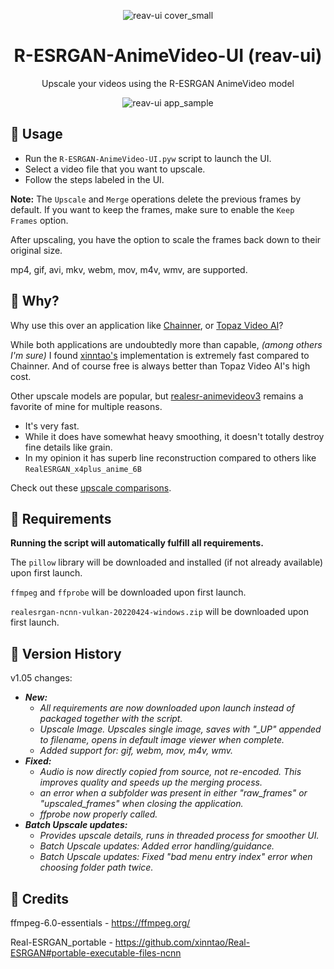 <p align="center">
  <img src="https://github.com/Nenotriple/R-ESRGAN-AnimeVideo-UI/assets/70049990/22e22572-5cb3-4bf1-a7fc-bc871b855174" alt="reav-ui cover_small">
</p>

<h1 align="center">R-ESRGAN-AnimeVideo-UI (reav-ui)</h1>
<p align="center">Upscale your videos using the R-ESRGAN AnimeVideo model</p>

<p align="center">
  <img src="https://github.com/Nenotriple/R-ESRGAN-AnimeVideo-UI/assets/70049990/79130cc1-68b9-4976-9da6-9f8795b045d5)" alt="reav-ui app_sample">
</p>

## 📝 Usage

- Run the `R-ESRGAN-AnimeVideo-UI.pyw` script to launch the UI.
-  Select a video file that you want to upscale.
-  Follow the steps labeled in the UI.

**Note:** The `Upscale` and `Merge` operations delete the previous frames by default. If you want to keep the frames, make sure to enable the `Keep Frames` option.

After upscaling, you have the option to scale the frames back down to their original size.

mp4, gif, avi, mkv, webm, mov, m4v, wmv, are supported.

## 🤷 Why?

Why use this over an application like [Chainner](https://github.com/chaiNNer-org/chaiNNer), or [Topaz Video AI](https://www.topazlabs.com/)?

While both applications are undoubtedly more than capable, *(among others I'm sure)* I found [xinntao's](https://github.com/xinntao) implementation is extremely fast compared to Chainner. And of course free is always better than Topaz Video AI's high cost.

Other upscale models are popular, but [realesr-animevideov3](https://github.com/xinntao/Real-ESRGAN/blob/master/docs/anime_video_model.md) remains a favorite of mine for multiple reasons.
- It's very fast.
- While it does have somewhat heavy smoothing, it doesn't totally destroy fine details like grain.
- In my opinion it has superb line reconstruction compared to others like `RealESRGAN_x4plus_anime_6B`

Check out these [upscale comparisons](https://github.com/xinntao/Real-ESRGAN/blob/master/docs/anime_video_model.md).

## 🚩 Requirements

**Running the script will automatically fulfill all requirements.**

The `pillow` library will be downloaded and installed (if not already available) upon first launch.

`ffmpeg` and `ffprobe` will be downloaded upon first launch.

`realesrgan-ncnn-vulkan-20220424-windows.zip` will be downloaded upon first launch.


## 📜 Version History

v1.05 changes:

- _**New:**_
    - *All requirements are now downloaded upon launch instead of packaged together with the script.*
    - *Upscale Image. Upscales single image, saves with "_UP" appended to filename, opens in default image viewer when complete.*
    - *Added support for: gif, webm, mov, m4v, wmv.*
- _**Fixed:**_
    - *Audio is now directly copied from source, not re-encoded. This improves quality and speeds up the merging process.*
    - *an error when a subfolder was present in either "raw_frames" or "upscaled_frames" when closing the application.*
    - *ffprobe now properly called.*
- _**Batch Upscale updates:**_
    - *Provides upscale details, runs in threaded process for smoother UI.*
    - *Batch Upscale updates: Added error handling/guidance.*
    - *Batch Upscale updates: Fixed "bad menu entry index" error when choosing folder path twice.*
  
## 👥 **Credits**

ffmpeg-6.0-essentials - https://ffmpeg.org/

Real-ESRGAN_portable - https://github.com/xinntao/Real-ESRGAN#portable-executable-files-ncnn
